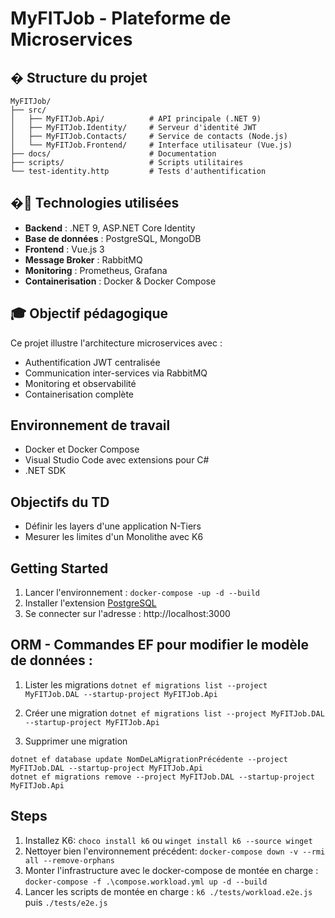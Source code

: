 # MyFITJob - Plateforme de Microservices

## � Structure du projet

```
MyFITJob/
├── src/
│   ├── MyFITJob.Api/          # API principale (.NET 9)
│   ├── MyFITJob.Identity/     # Serveur d'identité JWT
│   ├── MyFITJob.Contacts/     # Service de contacts (Node.js)
│   └── MyFITJob.Frontend/     # Interface utilisateur (Vue.js)
├── docs/                      # Documentation
├── scripts/                   # Scripts utilitaires
└── test-identity.http         # Tests d'authentification
```

## �🔧 Technologies utilisées

- **Backend** : .NET 9, ASP.NET Core Identity
- **Base de données** : PostgreSQL, MongoDB
- **Frontend** : Vue.js 3
- **Message Broker** : RabbitMQ
- **Monitoring** : Prometheus, Grafana
- **Containerisation** : Docker & Docker Compose

## 🎓 Objectif pédagogique

Ce projet illustre l'architecture microservices avec :
- Authentification JWT centralisée
- Communication inter-services via RabbitMQ
- Monitoring et observabilité
- Containerisation complète

## Environnement de travail

- Docker et Docker Compose
- Visual Studio Code avec extensions pour C# 
- .NET SDK

## Objectifs du TD

- Définir les layers d'une application N-Tiers
- Mesurer les limites d'un Monolithe avec K6

## Getting Started 

1. Lancer l'environnement : `docker-compose -up -d --build`
2. Installer l'extension [PostgreSQL](https://marketplace.visualstudio.com/items/?itemName=cweijan.vscode-postgresql-client2)
3. Se connecter sur l'adresse : http://localhost:3000

## ORM - Commandes EF pour modifier le modèle de données :  

1. Lister les migrations 
`dotnet ef migrations list --project MyFITJob.DAL --startup-project MyFITJob.Api`

2. Créer une migration 
`dotnet ef migrations list --project MyFITJob.DAL --startup-project MyFITJob.Api`

3. Supprimer une migration

```
dotnet ef database update NomDeLaMigrationPrécédente --project MyFITJob.DAL --startup-project MyFITJob.Api
dotnet ef migrations remove --project MyFITJob.DAL --startup-project MyFITJob.Api
```

## Steps 

1. Installez K6: `choco install k6` ou `winget install k6 --source winget`
2. Nettoyer bien l'environnement précédent: 
`docker-compose down -v --rmi all --remove-orphans`
3. Monter l'infrastructure avec le docker-compose de montée en charge : 
`docker-compose -f .\compose.workload.yml up -d --build`  
4. Lancer les scripts de montée en charge : `k6 ./tests/workload.e2e.js` puis `./tests/e2e.js` 




